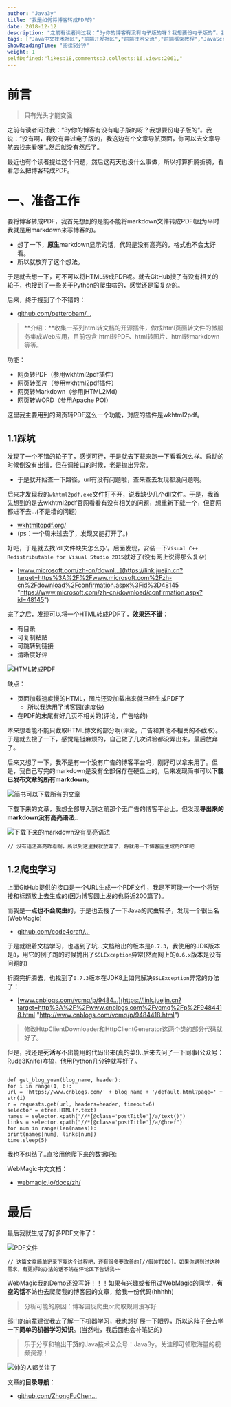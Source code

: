 ```yaml
---
author: "Java3y"
title: "我是如何将博客转成PDF的"
date: 2018-12-12
description: "之前有读者问过我：“3y你的博客有没有电子版的呀？我想要份电子版的”。我说：“没有啊，我没有弄过电子版的，我这边有个文章导航页面，你可以去文章导航去找来看呀”然后就没有然后了。 最近也有个读者提过这个问题，然后这两天也没什么事做，所以打算折腾折腾，看看怎么把博客转成PDF。…"
tags: ["Java中文技术社区","前端开发社区","前端技术交流","前端框架教程","JavaScript 学习资源","CSS 技巧与最佳实践","HTML5 最新动态","前端工程师职业发展","开源前端项目","前端技术趋势"]
ShowReadingTime: "阅读5分钟"
weight: 1
selfDefined:"likes:18,comments:3,collects:16,views:2061,"
---
```

前言
==

> 只有光头才能变强

之前有读者问过我：“3y你的博客有没有电子版的呀？我想要份电子版的”。我说：“没有啊，我没有弄过电子版的，我这边有个文章导航页面，你可以去文章导航去找来看呀”..然后就没有然后了。

最近也有个读者提过这个问题，然后这两天也没什么事做，所以打算折腾折腾，看看怎么把博客转成PDF。

一、准备工作
======

要将博客转成PDF，我首先想到的是能不能将markdown文件转成PDF(因为平时我就是用markdown来写博客的)。

*   想了一下，**原生**markdown显示的话，代码是没有高亮的，格式也不会太好看。
*   所以就放弃了这个想法。

于是就去想一下，可不可以将HTML转成PDF呢。就去GitHub搜了有没有相关的轮子，也搜到了一些关于Python的爬虫啥的，感觉还是蛮复杂的。

后来，终于搜到了个不错的：

*   [github.com/petterobam/…](https://link.juejin.cn?target=https%3A%2F%2Fgithub.com%2Fpetterobam%2Fmy-html2file "https://github.com/petterobam/my-html2file")

> \*\*介绍：\*\*收集一系列html转文档的开源插件，做成html页面转文件的微服务集成Web应用，目前包含 html转PDF、html转图片、html转markdown等等。

功能：

*   网页转PDF（参用wkhtml2pdf插件）
*   网页转图片（参用wkhtml2pdf插件）
*   网页转Markdown（参用jHTML2Md）
*   网页转WORD（参用Apache POI）

这里我主要用到的网页转PDF这么一个功能，对应的插件是wkhtml2pdf。

1.1踩坑
-----

发现了一个不错的轮子了，感觉可行，于是就去下载来跑一下看看怎么样。启动的时候倒没有出错，但在调接口的时候，老是抛出异常。

*   于是就开始查一下路径，url有没有问题啦，查来查去发现都没问题啊。

后来才发现我的`wkhtml2pdf.exe`文件打不开，说我缺少几个dll文件。于是，我首先想到的是去wkhtml2pdf官网看看有没有相关的问题，想重新下载一个，但官网都进不去...(不是墙的问题)

*   [wkhtmltopdf.org/](https://link.juejin.cn?target=https%3A%2F%2Fwkhtmltopdf.org%2F "https://wkhtmltopdf.org/")
*   (ps：一个周末过去了，发现又能打开了。)

好吧，于是就去找‘dll文件缺失怎么办’。后面发现，安装一下`Visual C++ Redistributable for Visual Studio 2015`就好了(没有网上说得那么复杂)

*   [www.microsoft.com/zh-cn/downl…](https://link.juejin.cn?target=https%3A%2F%2Fwww.microsoft.com%2Fzh-cn%2Fdownload%2Fconfirmation.aspx%3Fid%3D48145 "https://www.microsoft.com/zh-cn/download/confirmation.aspx?id=48145")

完了之后，发现可以将一个HTML转成PDF了，**效果还不错**：

*   有目录
*   可复制粘贴
*   可跳转到链接
*   清晰度好评

![HTML转成PDF](/images/jueJin/167a251422e1076.png)

缺点：

*   页面加载速度慢的HTML，图片还没加载出来就已经生成PDF了
    *   所以我选用了博客园(速度快)
*   在PDF的末尾有好几页不相关的(评论，广告啥的)

本来想着能不能只截取HTML博文的部分啊(评论，广告和其他不相关的不截取)。于是就去搜了一下，感觉是挺麻烦的，自己做了几次试验都没弄出来，最后放弃了。

后来又想了一下，我不是有一个没有广告的博客平台吗，刚好可以拿来用了。但是，我自己写完的markdown是没有全部保存在硬盘上的，后来发现简书可以**下载已发布文章的所有markdown**。

![简书可以下载所有的文章](/images/jueJin/167a25141c3a706.png)

下载下来的文章，我想全部导入到之前那个无广告的博客平台上。但发现**导出来的markdown没有高亮语法**..

![下载下来的markdown没有高亮语法](/images/jueJin/167a25141bbcd8c.png)

`// 没有语法高亮咋看啊，所以到这里我就放弃了，将就用一下博客园生成的PDF吧`

1.2爬虫学习
-------

上面GitHub提供的接口是一个URL生成一个PDF文件，我是不可能一个一个将链接和标题放上去生成的(因为博客园上发的也将近200篇了)。

而我是**一点也不会爬虫**的，于是也去搜了一下Java的爬虫轮子，发现一个很出名(WebMagic)

*   [github.com/code4craft/…](https://link.juejin.cn?target=https%3A%2F%2Fgithub.com%2Fcode4craft%2Fwebmagic "https://github.com/code4craft/webmagic")

于是就跟着文档学习，也遇到了坑...文档给出的版本是`0.7.3`，我使用的JDK版本是`8`，用它的例子跑的时候抛出了`SSLException`异常(然而网上的`0.6.x`版本是没有问题的)

折腾完折腾去，也找到了`0.7.3`版本在JDK8上如何解决`SSLException`异常的办法了：

*   [www.cnblogs.com/vcmq/p/9484…](https://link.juejin.cn?target=http%3A%2F%2Fwww.cnblogs.com%2Fvcmq%2Fp%2F9484418.html "http://www.cnblogs.com/vcmq/p/9484418.html")

> 修改HttpClientDownloader和HttpClientGenerator这两个类的部分代码就好了。

但是，我还是**死活**写不出能用的代码出来(真的菜!)..后来去问了一下同事(公众号：Rude3Knife)咋搞，他用Python几分钟就写好了。

```

def get_blog_yuan(blog_name, header):
for i in range(1, 6):
url = 'https://www.cnblogs.com/' + blog_name + '/default.html?page=' + str(i)
r = requests.get(url, headers=header, timeout=6)
selector = etree.HTML(r.text)
names = selector.xpath("//*[@class='postTitle']/a/text()")
links = selector.xpath("//*[@class='postTitle']/a/@href")
for num in range(len(names)):
print(names[num], links[num])
time.sleep(5)

```

我也不纠结了..直接用他爬下来的数据吧(:

WebMagic中文文档：

*   [webmagic.io/docs/zh/](https://link.juejin.cn?target=http%3A%2F%2Fwebmagic.io%2Fdocs%2Fzh%2F "http://webmagic.io/docs/zh/")

最后
==

最后我就生成了好多PDF文件了：

![PDF文件](/images/jueJin/167a251444d4cac.png)

`// 这篇文章简单记录下我这个过程吧，还有很多要改善的[//假装TODO]。如果你遇到过这种需求，有更好的办法的话不妨在评论区下告诉我~~`

WebMagic我的Demo还没写好！！！如果有兴趣或者用过WebMagic的同学，**有空的话**不妨也去爬爬我的博客园的文章，给我一份代码(hhhhh)

> 分析可能的原因：博客园反爬虫or爬取规则没写好

部门的前辈建议我去了解一下机器学习，我也想扩展一下眼界，所以这阵子会去学一下**简单的机器学习知识**。(当然啦，我后面也会补笔记的)

> 乐于分享和输出**干货**的Java技术公众号：Java3y。关注即可领取海量的视频资源！

![帅的人都关注了](/images/jueJin/167554b3537ce51.png)

文章的**目录导航**：

*   [github.com/ZhongFuChen…](https://link.juejin.cn?target=https%3A%2F%2Fgithub.com%2FZhongFuCheng3y%2F3y "https://github.com/ZhongFuCheng3y/3y")